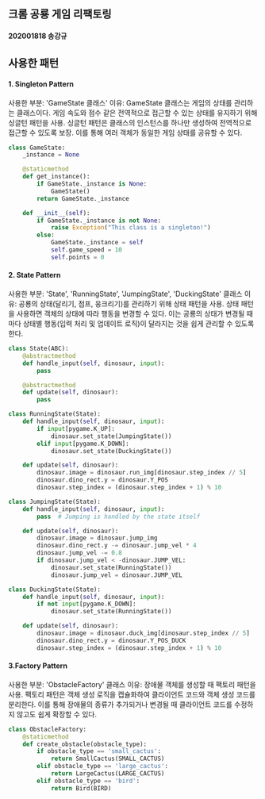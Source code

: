 ## 크롬 공룡 게임 리팩토링
#### 202001818 송강규

## 사용한 패턴
#### 1. Singleton Pattern
사용한 부분: 'GameState 클래스'
이유: GameState 클래스는 게임의 상태를 관리하는 클래스이다. 게임 속도와 점수 같은 전역적으로 접근할 수 있는 상태를 유지하기 위해 싱글턴 패턴을 사용. 싱글턴 패턴은 클래스의 인스턴스를 하나만 생성하여 전역적으로 접근할 수 있도록 보장. 이를 통해 여러 객체가 동일한 게임 상태를 공유할 수 있다.
```python
class GameState:
    _instance = None

    @staticmethod
    def get_instance():
        if GameState._instance is None:
            GameState()
        return GameState._instance

    def __init__(self):
        if GameState._instance is not None:
            raise Exception("This class is a singleton!")
        else:
            GameState._instance = self
            self.game_speed = 10
            self.points = 0
```

#### 2. State Pattern
사용한 부분: 'State', 'RunningState', 'JumpingState', 'DuckingState' 클래스
이유: 공룡의 상태(달리기, 점프, 웅크리기)를 관리하기 위해 상태 패턴을 사용. 상태 패턴을 사용하면 객체의 상태에 따라 행동을 변경할 수 있다. 이는 공룡의 상태가 변경될 때마다 상태별 행동(입력 처리 및 업데이트 로직)이 달라지는 것을 쉽게 관리할 수 있도록 한다.
```python
class State(ABC):
    @abstractmethod
    def handle_input(self, dinosaur, input):
        pass

    @abstractmethod
    def update(self, dinosaur):
        pass

class RunningState(State):
    def handle_input(self, dinosaur, input):
        if input[pygame.K_UP]:
            dinosaur.set_state(JumpingState())
        elif input[pygame.K_DOWN]:
            dinosaur.set_state(DuckingState())

    def update(self, dinosaur):
        dinosaur.image = dinosaur.run_img[dinosaur.step_index // 5]
        dinosaur.dino_rect.y = dinosaur.Y_POS
        dinosaur.step_index = (dinosaur.step_index + 1) % 10

class JumpingState(State):
    def handle_input(self, dinosaur, input):
        pass  # Jumping is handled by the state itself

    def update(self, dinosaur):
        dinosaur.image = dinosaur.jump_img
        dinosaur.dino_rect.y -= dinosaur.jump_vel * 4
        dinosaur.jump_vel -= 0.8
        if dinosaur.jump_vel < -dinosaur.JUMP_VEL:
            dinosaur.set_state(RunningState())
            dinosaur.jump_vel = dinosaur.JUMP_VEL

class DuckingState(State):
    def handle_input(self, dinosaur, input):
        if not input[pygame.K_DOWN]:
            dinosaur.set_state(RunningState())

    def update(self, dinosaur):
        dinosaur.image = dinosaur.duck_img[dinosaur.step_index // 5]
        dinosaur.dino_rect.y = dinosaur.Y_POS_DUCK
        dinosaur.step_index = (dinosaur.step_index + 1) % 10
```

#### 3.Factory Pattern
사용한 부분: 'ObstacleFactory' 클래스
이유: 장애물 객체를 생성할 때 팩토리 패턴을 사용. 팩토리 패턴은 객체 생성 로직을 캡슐화하여 클라이언트 코드와 객체 생성 코드를 분리한다. 이를 통해 장애물의 종류가 추가되거나 변경될 때 클라이언트 코드를 수정하지 않고도 쉽게 확장할 수 있다.
```python
class ObstacleFactory:
    @staticmethod
    def create_obstacle(obstacle_type):
        if obstacle_type == 'small_cactus':
            return SmallCactus(SMALL_CACTUS)
        elif obstacle_type == 'large_cactus':
            return LargeCactus(LARGE_CACTUS)
        elif obstacle_type == 'bird':
            return Bird(BIRD)
```
